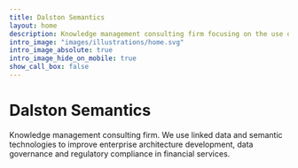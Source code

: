 ```yaml
---
title: Dalston Semantics
layout: home
description: Knowledge management consulting firm focusing on the use of linked data and semantic technologies to improve enterprise architecture development, data governance and regulatory compliance in financial services.
intro_image: "images/illustrations/home.svg"
intro_image_absolute: true
intro_image_hide_on_mobile: true
show_call_box: false
---
```


# Dalston Semantics

Knowledge management consulting firm. We use linked data and semantic technologies to improve enterprise architecture development, data governance and regulatory compliance in financial services.